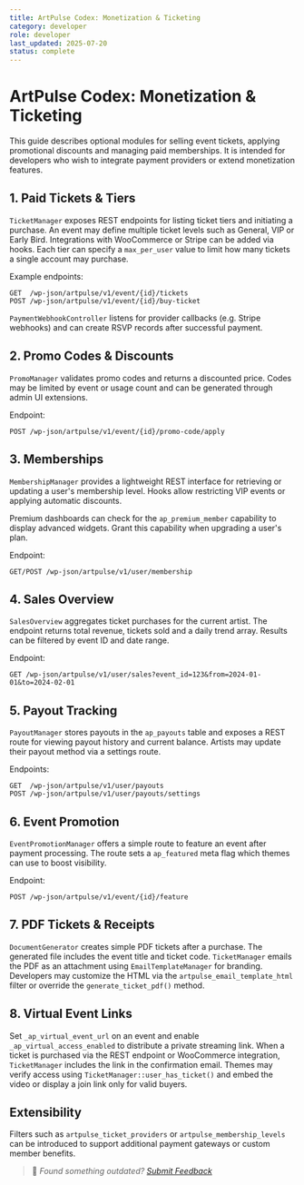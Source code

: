 ```yaml
---
title: ArtPulse Codex: Monetization & Ticketing
category: developer
role: developer
last_updated: 2025-07-20
status: complete
---
```

# ArtPulse Codex: Monetization & Ticketing

This guide describes optional modules for selling event tickets, applying
promotional discounts and managing paid memberships. It is intended for
developers who wish to integrate payment providers or extend monetization
features.

## 1. Paid Tickets & Tiers

`TicketManager` exposes REST endpoints for listing ticket tiers and
initiating a purchase. An event may define multiple ticket levels such as
General, VIP or Early Bird. Integrations with WooCommerce or Stripe can be
added via hooks. Each tier can specify a `max_per_user` value to limit how
many tickets a single account may purchase.

Example endpoints:

```
GET  /wp-json/artpulse/v1/event/{id}/tickets
POST /wp-json/artpulse/v1/event/{id}/buy-ticket
```

`PaymentWebhookController` listens for provider callbacks (e.g. Stripe
webhooks) and can create RSVP records after successful payment.

## 2. Promo Codes & Discounts

`PromoManager` validates promo codes and returns a discounted price. Codes
may be limited by event or usage count and can be generated through admin
UI extensions.

Endpoint:

```
POST /wp-json/artpulse/v1/event/{id}/promo-code/apply
```

## 3. Memberships

`MembershipManager` provides a lightweight REST interface for retrieving or
updating a user's membership level. Hooks allow restricting VIP events or
applying automatic discounts.

Premium dashboards can check for the `ap_premium_member` capability to display
advanced widgets. Grant this capability when upgrading a user's plan.

Endpoint:

```
GET/POST /wp-json/artpulse/v1/user/membership
```

## 4. Sales Overview

`SalesOverview` aggregates ticket purchases for the current artist. The
endpoint returns total revenue, tickets sold and a daily trend array. Results
can be filtered by event ID and date range.

Endpoint:

```
GET /wp-json/artpulse/v1/user/sales?event_id=123&from=2024-01-01&to=2024-02-01
```

## 5. Payout Tracking

`PayoutManager` stores payouts in the `ap_payouts` table and exposes a REST
route for viewing payout history and current balance. Artists may update their
payout method via a settings route.

Endpoints:

```
GET  /wp-json/artpulse/v1/user/payouts
POST /wp-json/artpulse/v1/user/payouts/settings
```

## 6. Event Promotion

`EventPromotionManager` offers a simple route to feature an event after payment
processing. The route sets a `ap_featured` meta flag which themes can use to
boost visibility.

Endpoint:

```
POST /wp-json/artpulse/v1/event/{id}/feature
```

## 7. PDF Tickets & Receipts

`DocumentGenerator` creates simple PDF tickets after a purchase. The generated
file includes the event title and ticket code. `TicketManager` emails the PDF as
an attachment using `EmailTemplateManager` for branding. Developers may
customize the HTML via the `artpulse_email_template_html` filter or override the
`generate_ticket_pdf()` method.

## 8. Virtual Event Links

Set `_ap_virtual_event_url` on an event and enable `_ap_virtual_access_enabled`
to distribute a private streaming link. When a ticket is purchased via the REST
endpoint or WooCommerce integration, `TicketManager` includes the link in the
confirmation email. Themes may verify access using
`TicketManager::user_has_ticket()` and embed the video or display a join link
only for valid buyers.

## Extensibility

Filters such as `artpulse_ticket_providers` or `artpulse_membership_levels`
can be introduced to support additional payment gateways or custom member
benefits.

> 💬 *Found something outdated? [Submit Feedback](../../feedback.md)*
